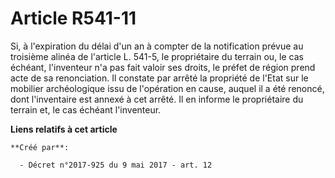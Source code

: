 # Article R541-11

Si, à l'expiration du délai d'un an à compter de la notification prévue au troisième alinéa de l'article L. 541-5, le
propriétaire du terrain ou, le cas échéant, l'inventeur n'a pas fait valoir ses droits, le préfet de région prend acte de sa
renonciation. Il constate par arrêté la propriété de l'Etat sur le mobilier archéologique issu de l'opération en cause,
auquel il a été renoncé, dont l'inventaire est annexé à cet arrêté. Il en informe le propriétaire du terrain et, le cas
échéant l'inventeur.

**Liens relatifs à cet article**

	**Créé par**:

	  - Décret n°2017-925 du 9 mai 2017 - art. 12
